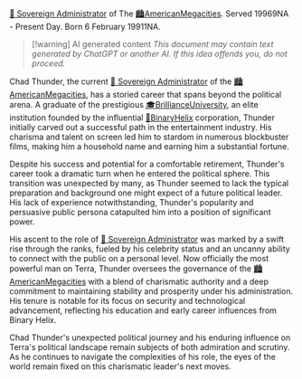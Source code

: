 [👑 Sovereign Administrator](👑%20Sovereign%20Administrator.md) of The [🏙AmericanMegacities](🏙AmericanMegacities.md).
Served 19969NA - Present Day.
Born 6 February 19911NA.

> [!warning] AI generated content
> *This document may contain text generated by ChatGPT or another AI. If this idea offends you, do not proceed.*

Chad Thunder, the current [👑 Sovereign Administrator](👑%20Sovereign%20Administrator.md) of the [🏙AmericanMegacities](🏙AmericanMegacities.md), has a storied career that spans beyond the political arena. A graduate of the prestigious [🎓BrillianceUniversity](🎓BrillianceUniversity.md), an elite institution founded by the influential [💼BinaryHelix](💼BinaryHelix.md) corporation, Thunder initially carved out a successful path in the entertainment industry. His charisma and talent on screen led him to stardom in numerous blockbuster films, making him a household name and earning him a substantial fortune.

Despite his success and potential for a comfortable retirement, Thunder's career took a dramatic turn when he entered the political sphere. This transition was unexpected by many, as Thunder seemed to lack the typical preparation and background one might expect of a future political leader. His lack of experience notwithstanding, Thunder's popularity and persuasive public persona catapulted him into a position of significant power.

His ascent to the role of [👑 Sovereign Administrator](👑%20Sovereign%20Administrator.md) was marked by a swift rise through the ranks, fueled by his celebrity status and an uncanny ability to connect with the public on a personal level. Now officially the most powerful man on Terra, Thunder oversees the governance of the [🏙AmericanMegacities](🏙AmericanMegacities.md) with a blend of charismatic authority and a deep commitment to maintaining stability and prosperity under his administration. His tenure is notable for its focus on security and technological advancement, reflecting his education and early career influences from Binary Helix.

Chad Thunder's unexpected political journey and his enduring influence on Terra's political landscape remain subjects of both admiration and scrutiny. As he continues to navigate the complexities of his role, the eyes of the world remain fixed on this charismatic leader's next moves.